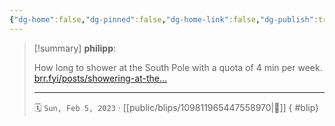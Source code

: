 ```yaml
---
{"dg-home":false,"dg-pinned":false,"dg-home-link":false,"dg-publish":true,"tags":["dgblip"],"disabled rules":["yaml-title","yaml-title-alias","file-name-heading"],"title":"philipp on mastodon @ 2023-02-05","created-date":"2023-02-05T11:46:57","id":109811965447558980,"updated-date":"2025-05-02T08:50:43","dg-path":"blips/109811965447558970.md","permalink":"/blips/109811965447558970/","dgPassFrontmatter":true}
---
```


> [!summary] **philipp**:
>
> How long to shower at the South Pole with a quota of 4 min per week.  [brr.fyi/posts/showering-at-the…](https://brr.fyi/posts/showering-at-the-south-pole)
> - - -
>
> 🗓️ `Sun, Feb 5, 2023` · [[public/blips/109811965447558970\|🔗]]
{ #blip}

